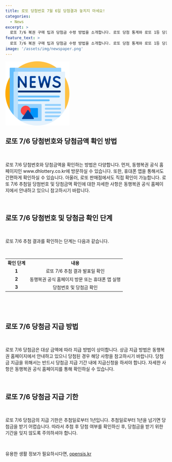 ```yaml
---
title: 로또 당첨번호 7월 6일 당첨결과 놓치지 마세요!
categories:
  - News
excerpt: >
  로또 7/6 복권 구매 팁과 당첨금 수령 방법을 소개합니다. 로또 당첨 통계와 로또 1등 당첨자 이야기도 공유합니다.생활 속 로또 이야기와 로또 당첨자의 이야기도 만나보세요.
feature_text: >
  로또 7/6 복권 구매 팁과 당첨금 수령 방법을 소개합니다. 로또 당첨 통계와 로또 1등 당첨자 이야기도 공유합니다.생활 속 로또 이야기와 로또 당첨자의 이야기도 만나보세요.
image: '/assets/img/newspaper.png'
---
```


<p><img src="/assets/img/newspaper.png" alt="kimp 속보" /> </p>

<h2 data-ke-size="size26">로또 7/6 당첨번호와 당첨금액 확인 방법</h2>

<p data-ke-size="size16">&nbsp;</p>

<p>로또 7/6 당첨번호와 당첨금액을 확인하는 방법은 다양합니다. 먼저, 동행복권 공식 홈페이지인 www.dhlottery.co.kr에 방문하실 수 있습니다. 또한, 휴대폰 앱을 통해서도 간편하게 확인하실 수 있습니다. 아울러, 로또 판매점에서도 직접 확인이 가능합니다. 로또 7/6 추첨일 당첨번호 및 당첨금액 확인에 대한 자세한 사항은 동행복권 공식 홈페이지에서 안내하고 있으니 참고하시기 바랍니다.</p>

<p data-ke-size="size16">&nbsp;</p>

<h2 data-ke-size="size24">로또 7/6 당첨번호 및 당첨금 확인 단계</h2>

<p data-ke-size="size16">&nbsp;</p>

<p>로또 7/6 추첨 결과를 확인하는 단계는 다음과 같습니다.</p>

<p data-ke-size="size16">&nbsp;</p>

<table>
    <tbody>
        <tr>
            <td style="text-align: center; height: 17px;"><b>확인 단계</b></td>
            <td style="text-align: center; height: 17px;"><b>내용</b></td>
        </tr>
        <tr>
            <td style="text-align: center; height: 17px;"><b>1</b></td>
            <td style="text-align: center; height: 17px;">로또 7/6 추첨 결과 발표일 확인</td>
        </tr>
        <tr>
            <td style="text-align: center; height: 17px;"><b>2</b></td>
            <td style="text-align: center; height: 17px;">동행복권 공식 홈페이지 방문 또는 휴대폰 앱 실행</td>
        </tr>
        <tr>
            <td style="text-align: center; height: 17px;"><b>3</b></td>
            <td style="text-align: center; height: 17px;">당첨번호 및 당첨금 확인</td>
        </tr>
    </tbody>
</table>

<p data-ke-size="size16">&nbsp;</p>

<p data-ke-size="size16">&nbsp;</p>

<h2 data-ke-size="size24">로또 7/6 당첨금 지급 방법</h2>

<p data-ke-size="size16">&nbsp;</p>

<p>로또 7/6 당첨금은 대상 금액에 따라 지급 방법이 상이합니다. 상금 지급 방법은 동행복권 홈페이지에서 안내하고 있으니 당첨된 경우 해당 사항을 참고하시기 바랍니다. 당첨금 지급을 위해서는 반드시 당첨금 지급 기간 내에 지급신청을 하셔야 합니다. 자세한 사항은 동행복권 공식 홈페이지를 통해 확인하실 수 있습니다.</p>

<p data-ke-size="size16">&nbsp;</p>

<h2 data-ke-size="size24">로또 7/6 당첨금 지급 기한</h2>

<p data-ke-size="size16">&nbsp;</p>

<p>로또 7/6 당첨금의 지급 기한은 추첨일로부터 1년입니다. 추첨일로부터 1년을 넘기면 당첨금을 받기 어렵습니다. 따라서 추첨 후 당첨 여부를 확인하신 후, 당첨금을 받기 위한 기간을 잊지 않도록 주의하셔야 합니다.</p>

<p data-ke-size="size16">&nbsp;</p>
유용한 생활 정보가 필요하시다면, <a href="https://opensis.kr" rel="dofollow">opensis.kr</a>


